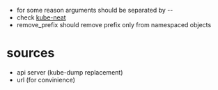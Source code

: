 * for some reason arguments should be separated by --
* check [kube-neat](https://github.com/itaysk/kubectl-neat)
* remove_prefix should remove prefix only from namespaced objects 

# sources
* api server (kube-dump replacement)
* url (for convinience)
